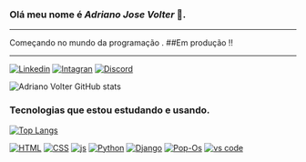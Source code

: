 ### Olá meu nome é __*Adriano Jose Volter*__ 👋.
****
Começando no mundo da programação .
##Em produção !!
***



[![Linkedin](https://img.shields.io/badge/LinkedIn-0077B5?style=for-the-badge&logo=linkedin&logoColor=white)](https://www.linkedin.com/in/adrianovolter/) [![Intagran](https://img.shields.io/badge/Instagram-E4405F?style=for-the-badge&logo=instagram&logoColor=white)](https://www.instagram.com/adriano.volter/) [![Discord](https://img.shields.io/badge/Discord-7289DA?style=for-the-badge&logo=discord&logoColor=white
	)](Adrianovolter#6169)

![Adriano Volter GitHub stats](https://github-readme-stats.vercel.app/api?username=AdrianoVolter&show_icons=true&theme=dracula)

### Tecnologias que estou estudando e usando.
[![Top Langs](https://github-readme-stats.vercel.app/api/top-langs/?username=AdrianoVolter)](https://github.com/AdrianoVolter/github-readme-stats)

[![HTML](https://img.shields.io/badge/HTML-239120?style=for-the-badge&logo=html5&logoColor=white)](https://developer.mozilla.org/pt-BR/docs/Web/HTML) [![CSS](https://img.shields.io/badge/CSS3-1572B6?style=for-the-badge&logo=css3&logoColor=white)](https://developer.mozilla.org/pt-BR/docs/Web/CSS) [![js](https://img.shields.io/badge/JavaScript-F7DF1E?style=for-the-badge&logo=javascript&logoColor=black)](https://developer.mozilla.org/pt-BR/docs/Web/JavaScript) [![Python](https://img.shields.io/badge/Python-14354C?style=for-the-badge&logo=python&logoColor=white)](https://www.python.org/) [![Django](https://img.shields.io/badge/Django-092E20?style=for-the-badge&logo=django&logoColor=white)](https://www.djangoproject.com/) [![Pop-Os](https://img.shields.io/badge/Pop!_OS-48B9C7?style=for-the-badge&logo=Pop!_OS&logoColor=white)](https://pop.system76.com/) [![vs code](https://img.shields.io/badge/Visual_Studio_Code-0078D4?style=for-the-badge&logo=visual%20studio%20code&logoColor=white)](https://code.visualstudio.com/)


